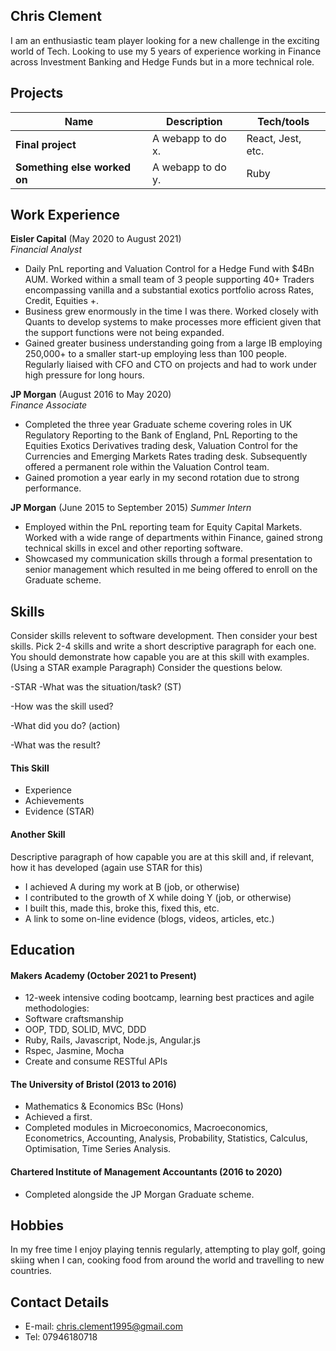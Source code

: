 ## Chris Clement

I am an enthusiastic team player looking for a new challenge in the exciting world of Tech. Looking to use my 5 years of experience working in Finance across Investment Banking and Hedge Funds but in a more technical role.  

## Projects

| Name                         | Description       | Tech/tools        |
| ---------------------------- | ----------------- | ----------------- |
| **Final project**            | A webapp to do x. | React, Jest, etc. |
| **Something else worked on** | A webapp to do y. | Ruby              |

## Work Experience

**Eisler Capital** (May 2020 to August 2021)  
_Financial Analyst_

- Daily PnL reporting and Valuation Control for a Hedge Fund with $4Bn AUM. Worked within a small team of 3 people supporting 40+ Traders encompassing vanilla and a substantial exotics portfolio across Rates, Credit, Equities +. 
- Business grew enormously in the time I was there. Worked closely with Quants to develop systems to make processes more efficient given that the support functions were not being expanded. 
- Gained greater business understanding going from a large IB employing 250,000+ to a smaller start-up employing less than 100 people. Regularly liaised with CFO and CTO on projects and had to work under high pressure for long hours.

**JP Morgan** (August 2016 to May 2020)  
_Finance Associate_

- Completed the three year Graduate scheme covering roles in UK Regulatory Reporting to the Bank of England, PnL Reporting to the Equities Exotics Derivatives trading desk, Valuation Control for the Currencies and Emerging Markets Rates trading desk. Subsequently offered a permanent role within the Valuation Control team.
- Gained promotion a year early in my second rotation due to strong performance.

**JP Morgan** (June 2015 to September 2015)
_Summer Intern_

- Employed within the PnL reporting team for Equity Capital Markets.  Worked with a wide range of departments within Finance, gained strong technical skills in excel and other reporting software. 
- Showcased my communication skills through a formal presentation to senior management which resulted in me being offered to enroll on the Graduate scheme.

## Skills

Consider skills relevent to software development. Then consider your best skills. Pick 2-4 skills and write a short descriptive paragraph for each one. You should demonstrate how capable you are at this skill with examples.
(Using a STAR example Paragraph) Consider the questions below.

-STAR
-What was the situation/task? (ST)

-How was the skill used?

-What did you do? (action)

-What was the result?


#### This Skill

- Experience
- Achievements
- Evidence (STAR)

#### Another Skill

Descriptive paragraph of how capable you are at this skill and, if relevant, how it has developed (again use STAR for this)

- I achieved A during my work at B (job, or otherwise)
- I contributed to the growth of X while doing Y (job, or otherwise)
- I built this, made this, broke this, fixed this, etc.
- A link to some on-line evidence (blogs, videos, articles, etc.)

## Education

#### Makers Academy (October 2021 to Present)
- 12-week intensive coding bootcamp, learning best practices and agile methodologies:
- Software craftsmanship
- OOP, TDD, SOLID, MVC, DDD
- Ruby, Rails, Javascript, Node.js, Angular.js
- Rspec, Jasmine, Mocha
- Create and consume RESTful APIs

#### The University of Bristol (2013 to 2016)

- Mathematics & Economics BSc (Hons)
- Achieved a first.
- Completed modules in Microeconomics, Macroeconomics, Econometrics, Accounting, Analysis, Probability, Statistics, Calculus, Optimisation, Time Series Analysis.

#### Chartered Institute of Management Accountants (2016 to 2020)

- Completed alongside the JP Morgan Graduate scheme.  

## Hobbies

In my free time I enjoy playing tennis regularly, attempting to play golf, going skiing when I can, cooking food from around the world and travelling to new countries. 

## Contact Details

- E-mail: chris.clement1995@gmail.com
- Tel: 07946180718

